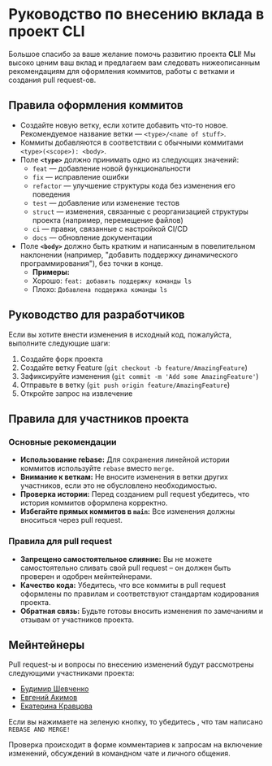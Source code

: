 # Руководство по внесению вклада в проект CLI

Большое спасибо за ваше желание помочь развитию проекта **CLI**! Мы высоко ценим ваш вклад и предлагаем вам следовать нижеописанным рекомендациям для оформления коммитов, работы с ветками и создания pull request-ов.

## Правила оформления коммитов

- Создайте новую ветку, если хотите добавить что-то новое. Рекомендуемое название ветки — `<type>/<name of stuff>`.
- Коммиты добавляются в соответствии с обычными коммитами `<type>(<scope>): <body>`.
- Поле **`<type>`** должно принимать одно из следующих значений:
    - `feat` — добавление новой функциональности
    - `fix` — исправление ошибки
    - `refactor` — улучшение структуры кода без изменения его поведения
    - `test` — добавление или изменение тестов
    - `struct` — изменения, связанные с реорганизацией структуры проекта (например, перемещение файлов)
    - `ci` — правки, связанные с настройкой CI/CD
    - `docs` — обновление документации
- Поле **`<body>`** должно быть кратким и написанным в повелительном наклонении (например, "добавить поддержку динамического программирования"), без точки в конце.
  - **Примеры:**
  - Хорошо: `feat: добавить поддержку команды ls`
  - Плохо: `Добавлена поддержка команды ls`

## Руководство для разработчиков

Если вы хотите внести изменения в исходный код, пожалуйста, выполните следующие шаги:
1. Создайте форк проекта
2. Создайте ветку Feature (`git checkout -b feature/AmazingFeature`)
3. Зафиксируйте изменения (`git commit -m 'Add some AmazingFeature'`)
4. Отправьте в ветку (`git push origin feature/AmazingFeature`)
5. Откройте запрос на извлечение

## Правила для участников проекта

### Основные рекомендации

- **Использование rebase:** Для сохранения линейной истории коммитов используйте `rebase` вместо `merge`.
- **Внимание к веткам:** Не вносите изменения в ветки других участников, если это не обусловлено необходимостью.
- **Проверка истории:** Перед созданием pull request убедитесь, что история коммитов оформлена корректно.
- **Избегайте прямых коммитов в `main`:** Все изменения должны вноситься через pull request.

### Правила для pull request

- **Запрещено самостоятельное слияние:** Вы не можете самостоятельно сливать свой pull request – он должен быть проверен и одобрен мейнтейнерами.
- **Качество кода:** Убедитесь, что все коммиты в pull request оформлены по правилам и соответствуют стандартам кодирования проекта.
- **Обратная связь:** Будьте готовы вносить изменения по замечаниям и отзывам от участников проекта.

## Мейнтейнеры

Pull request-ы и вопросы по внесению изменений будут рассмотрены следующими участниками проекта:

- [Будимир Шевченко](https://github.com/BrudLord)
- [Евгений Акимов](https://github.com/lottery7)
- [Екатерина Кравцова](https://github.com/bdmpea)

Если вы нажимаете на зеленую кнопку, то убедитесь , что там написано `REBASE AND MERGE!`

Проверка происходит в форме комментариев к запросам на включение изменений, обсуждений в командном чате и личного общения.


